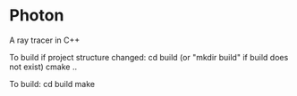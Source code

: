 # Photon
A ray tracer in C++

To build if project structure changed:
	cd build    (or "mkdir build" if build does not exist)
	cmake ..

To build:
	cd build
	make